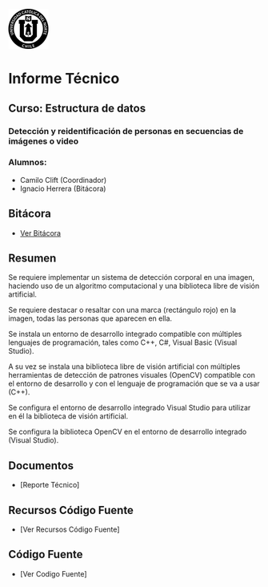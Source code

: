 ![Logo UCN](https://github.com/Ignacio07/ED22-01-Herrera-Clift/blob/main/Docs/Images/60x60-ucn-negro.png)
# Informe Técnico
## Curso: Estructura de datos
### Detección y reidentificación de personas en secuencias de imágenes o video
### Alumnos:
- Camilo Clift (Coordinador)
- Ignacio Herrera (Bitácora)
## Bitácora
- [Ver Bitácora](https://github.com/Ignacio07/ED22-01-Herrera-Clift/blob/main/Docs/Bitacora.md)
## Resumen

Se requiere implementar un sistema de detección corporal en una imagen, haciendo uso de un algoritmo computacional y una biblioteca libre de visión artificial.

Se requiere destacar o resaltar con una marca (rectángulo rojo) en la imagen, todas las personas que aparecen en ella.

Se instala un entorno de desarrollo integrado compatible con múltiples lenguajes de programación, tales como C++, C#, Visual Basic (Visual Studio).

A su vez se instala una biblioteca libre de visión artificial con múltiples herramientas de detección de patrones visuales (OpenCV) compatible con el entorno de desarrollo y con el lenguaje de programación que se va a usar (C++).

Se configura el entorno de desarrollo integrado Visual Studio para utilizar en él la biblioteca de visión artificial.
>
Se configura la biblioteca OpenCV en el entorno de desarrollo integrado (Visual Studio).

## Documentos
- [Reporte Técnico]
## Recursos Código Fuente
- [Ver Recursos Código Fuente]
## Código Fuente
- [Ver Codigo Fuente]
